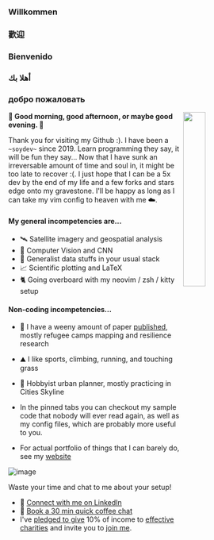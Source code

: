 ### Willkommen
### 歡迎
### Bienvenido
### أهلا بك
### добро пожаловать

<img align='right' src="https://github.com/user-attachments/assets/0ece6828-35a6-4c58-8612-8d0c688ff07c" width=30% height=30%>

**🌄 Good morning, good afternoon, or maybe good evening. 🌆**

Thank you for visiting my Github :). I have been a ```~soydev~``` since 2019. Learn programming they say, it will be fun they say... Now that I have sunk an irreversable amount of time and soul in, it might be too late to recover :(. I just hope that I can be a 5x dev by the end of my life and a few forks and stars edge onto my gravestone. I'll be happy as long as I can take my vim config to heaven with me ☁️.

#### My general incompetencies are...
- 🛰️ Satellite imagery and geospatial analysis
- 👀 Computer Vision and CNN
- 💁 Generalist data stuffs in your usual stack
- 📈 Scientific plotting and LaTeX
- 🐈 Going overboard with my neovim / zsh / kitty setup

#### Non-coding incompetencies...
- 🧻 I have a weeny amount of paper [published](https://www.researchgate.net/profile/Christopher-Chan-15?ev=hdr_xprf), mostly refugee camps mapping and resilience research
- ⛰️ I like sports, climbing, running, and touching grass
- 🚋 Hobbyist urban planner, mostly practicing in Cities Skyline

- In the pinned tabs you can checkout my sample code that nobody will ever read again, as well as my config files, which are probably more useful to you.
- For actual portfolio of things that I can barely do, see my [website](https://story.chanakin.info/)

![image](https://github.com/user-attachments/assets/fc3898f3-91d0-4c57-9e37-7c9079c2815a)

Waste your time and chat to me about your setup!
- 💼 [Connect with me on LinkedIn](https://www.linkedin.com/in/christopher-yan-chak-chan-a58879ba/)
- 📅 [Book a 30 min quick coffee chat](https://calendly.com/chrischank97/30-min-quick-coffee)
- I've [pledged to give](https://www.givingwhatwecan.org/pledge) 10% of income to [effective charities](https://www.givingwhatwecan.org/best-charities-to-donate-to-2024) and invite you to [join me](https://www.givingwhatwecan.org/index).
